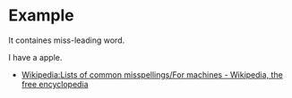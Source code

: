 # Example

It containes miss-leading word.

I have a apple.

- [Wikipedia:Lists of common misspellings/For machines - Wikipedia, the free encyclopedia](https://en.wikipedia.org/wiki/Wikipedia:Lists_of_common_misspellings/For_machines "Wikipedia:Lists of common misspellings/For machines - Wikipedia, the free encyclopedia")

